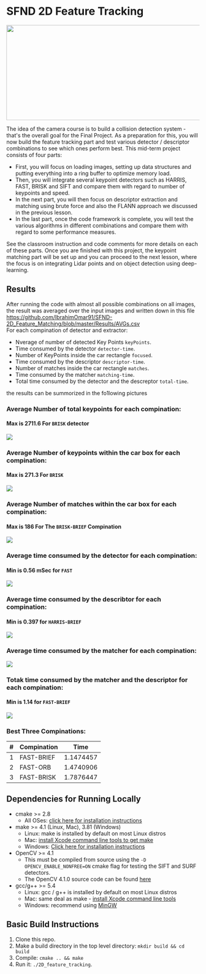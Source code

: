 # SFND 2D Feature Tracking

<img src="images/keypoints.png" width="820" height="248" />

The idea of the camera course is to build a collision detection system - that's the overall goal for the Final Project. As a preparation for this, you will now build the feature tracking part and test various detector / descriptor combinations to see which ones perform best. This mid-term project consists of four parts:

* First, you will focus on loading images, setting up data structures and putting everything into a ring buffer to optimize memory load. 
* Then, you will integrate several keypoint detectors such as HARRIS, FAST, BRISK and SIFT and compare them with regard to number of keypoints and speed. 
* In the next part, you will then focus on descriptor extraction and matching using brute force and also the FLANN approach we discussed in the previous lesson. 
* In the last part, once the code framework is complete, you will test the various algorithms in different combinations and compare them with regard to some performance measures. 

See the classroom instruction and code comments for more details on each of these parts. Once you are finished with this project, the keypoint matching part will be set up and you can proceed to the next lesson, where the focus is on integrating Lidar points and on object detection using deep-learning. 

## Results
After running the code with almost all possible combinations on all images, the result was averaged over the input images and written down in this file https://github.com/IbrahimOmar91/SFND-2D_Feature_Matching/blob/master/Results/AVGs.csv
<br>For each compination of detector and extractor:
* Nverage of number of detected Key Points `keyPoints`.
* Time consumed by the detector `detector-time`.
* Number of KeyPoints inside the car rectangle `focused`.
* Time consumed by the descriptor `descriptor-time`.
* Number of matches inside the car rectangle `matches`.
* Time consumed by the matcher `matching-time`.
* Total time consumed by the detector and the descreptor `total-time`.

the results can be summorized in the fo1lowing pictures 
### Average Number of total keypoints for each compination:
#### Max is 2711.6 For `BRISK` detector
<img src="Results/001keypoints.PNG" />

### Average Number of keypoints within the car box for each compination:
#### Max is 271.3 For `BRISK`
<img src="Results/002focusedPoints.PNG" />

### Average Number of matches within the car box for each compination:
#### Max is 186 For The `BRISK-BRIEF` Compination
<img src="Results/003matches.PNG" />

### Average time consumed by the detector for each compination:
#### Min is 0.56 mSec for `FAST`
<img src="Results/004detectorTime.PNG" />

### Average time consumed by the describtor for each compination:
#### Min is 0.397 for `HARRIS-BRIEF`
<img src="Results/005descriptorTime.PNG" />

### Average time consumed by the matcher for each compination:
<img src="Results/006matchingTime.PNG" />

### Totak time consumed by the matcher and the descriptor for each compination:
#### Min is 1.14 for `FAST-BRIEF`
<img src="Results/007overallTime.PNG" />

### Best Three Compinations:
|#|Compination | Time |
|-|-----------|-----------|
|1|FAST-BRIEF | 1.1474457|
|2|FAST-ORB | 1.4740906|
|3|FAST-BRISK | 1.7876447|



## Dependencies for Running Locally
* cmake >= 2.8
  * All OSes: [click here for installation instructions](https://cmake.org/install/)
* make >= 4.1 (Linux, Mac), 3.81 (Windows)
  * Linux: make is installed by default on most Linux distros
  * Mac: [install Xcode command line tools to get make](https://developer.apple.com/xcode/features/)
  * Windows: [Click here for installation instructions](http://gnuwin32.sourceforge.net/packages/make.htm)
* OpenCV >= 4.1
  * This must be compiled from source using the `-D OPENCV_ENABLE_NONFREE=ON` cmake flag for testing the SIFT and SURF detectors.
  * The OpenCV 4.1.0 source code can be found [here](https://github.com/opencv/opencv/tree/4.1.0)
* gcc/g++ >= 5.4
  * Linux: gcc / g++ is installed by default on most Linux distros
  * Mac: same deal as make - [install Xcode command line tools](https://developer.apple.com/xcode/features/)
  * Windows: recommend using [MinGW](http://www.mingw.org/)

## Basic Build Instructions

1. Clone this repo.
2. Make a build directory in the top level directory: `mkdir build && cd build`
3. Compile: `cmake .. && make`
4. Run it: `./2D_feature_tracking`.
